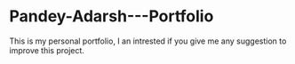 # Pandey-Adarsh---Portfolio
This is my personal portfolio,
I an intrested if you give me any suggestion to improve this project.
